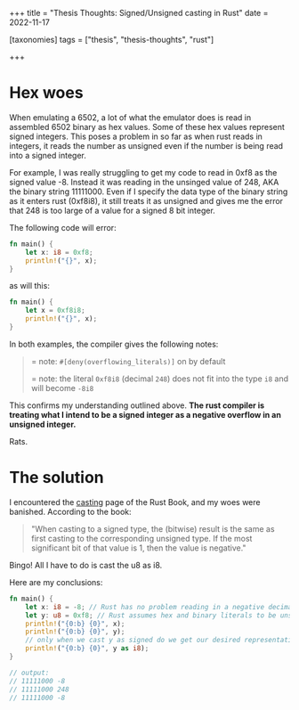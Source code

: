 +++
title = "Thesis Thoughts: Signed/Unsigned casting in Rust"
date = 2022-11-17

[taxonomies]
tags = ["thesis", "thesis-thoughts", "rust"]

+++

# Hex woes

When emulating a 6502, a lot of what the emulator does is read in assembled 6502 binary as hex values. Some of these hex values represent signed integers. This poses a problem in so far as when rust reads in integers, it reads the number as unsigned even if the number is being read into a signed integer.

For example, I was really struggling to get my code to read in 0xf8 as the signed value -8. Instead it was reading in the unsinged value of 248, AKA the binary string 11111000. Even if I specify the data type of the binary string as it enters rust (0xf8i8), it still treats it as unsigned and gives me the error that 248 is too large of a value for a signed 8 bit integer.

The following code will error:

```rust
fn main() {
    let x: i8 = 0xf8;
    println!("{}", x);
}
```

as will this:

```rust
fn main() {
    let x = 0xf8i8;
    println!("{}", x);
}
```

In both examples, the compiler gives the following notes:

> = note: `#[deny(overflowing_literals)]` on by default
>
> = note: the literal `0xf8i8` (decimal `248`) does not fit into the type `i8` and will become `-8i8`

This confirms my understanding outlined above. **The rust compiler is treating what I intend to be a signed integer as a negative overflow in an unsigned integer.**

Rats.

# The solution

I encountered the [casting](https://doc.rust-lang.org/rust-by-example/types/cast.html) page of the Rust Book, and my woes were banished. According to the book:

> "When casting to a signed type, the (bitwise) result is the same as first casting to the corresponding unsigned type. If the most significant bit of that value is 1, then the value is negative."
>

Bingo! All I have to do is cast the u8 as i8.

Here are my conclusions:

```rust
fn main() {
    let x: i8 = -8; // Rust has no problem reading in a negative decimal
    let y: u8 = 0xf8; // Rust assumes hex and binary literals to be unsigned
    println!("{0:b} {0}", x);
    println!("{0:b} {0}", y);
    // only when we cast y as signed do we get our desired representation
    println!("{0:b} {0}", y as i8);
}

// output:
// 11111000 -8
// 11111000 248
// 11111000 -8
```
